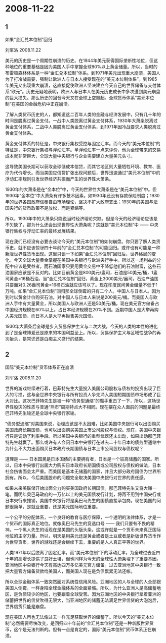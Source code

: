 # 2008-11-22

## 1

如果“金汇兑本位制”回归

刘军洛 2008.11.22

美元的历史是一个周期性崩溃的历史。在1944年美元获得国际垄断性地位，但这种地位的重要基础是因为美国人手中掌握全球80%以上黄金储量。所以，当时的布雷顿森林体系是一种“金汇兑本位制”体系。到1971年美元出现重大崩溃，美国人为了打冷战需要，强制让欧洲人与日本人接受现在的“美元本位制体系”。到1985年美元又出现重大崩溃，这直接促使欧洲人坚决建立今天自己的世界储备与支付体系“欧元”。历史无疑地表明，欧洲人与日本人在美元历史成长中多次遭到美元崩盘的巨大损失。那么历史的回音今天又在全球上空飘起。全球货币体系“美元本位制”在美国的金融危机中正在崩溃。

了解人类货币历史的人，都知道这二百年人类的金融与经济发展中，只有几十年的时间是脱离过黄金支付。一战中人类脱离过黄金支付体系，1930年大萧条脱离过黄金支付体系，二战中人类脱离过黄金支付体系，到1971年因冷战要求人类脱离过黄金支付体系。

黄金支付体系的特征是，中央银行集权受控与固定汇率。而今天的“美元本位制”的特征是，中央银行集权与浮动汇率。单浮动汇率一点来评价，他为全球带来的交易成本就非常巨大，全球大量中央银行与企业需要建立大量美元头寸。

这导致美国长期可以获取全球低成本信贷，而其它地区则大量牺牲环境、教育、医疗为代价增长。而当美国应信贷扩张出现问题后，世界迅速通过“美元本位制”中的浮动汇率规则引发世界经济共振而产生的世界性大萧条。

1930年的大萧条是在“金本位”中，今天的世界性大萧条是在“美元本位制”中。但1930年“金本位”中大萧条有许多技术因素，如1930年还没有存款保险制度；1930年的世界各国政府信奉自由市场理论，坚决不扩大政府支出；1930年的美国与法国央行的货币政策不是放松，而是紧缩等。

所以，1930年中的大萧条只能说当时经济理论欠缺。但是今天的经济理论应该是不欠缺了，那为什么还会出现世界性大萧条呢？这就是“美元本位制”中 ―― 中央银行集权与浮动汇率的最终发展结果。

现在我们已经没有必要去谈论今天的“美元本位制”的如何崩盘。你只要了解人类货币史，就不应该惊讶四十年前的“金汇兑本位制”的可能回归。或许也有可能是一种新版世界性货币出现。这里只谈一下如果“金汇兑本位制”回归后，世界格局的变化。今天全球大量黄金掌握在美国中央银行与欧洲央行手中。所以这一场利益的分配中应该是受益者。而石油国家只要用黄金交易中不降低他们的石油财富，这些石油国家应该是不反对的。比如目前黄金是800美元/盎司，石油是50美元/桶，1盎司黄金=16桶石油。当“金汇兑本位制”回归，黄金上3000美元/盎司，石油产油国只要面对0.26盎司黄金=16桶石油就应该可以了。现在印度民间黄金储量不低于1万吨。如果“金汇兑本位制”回归那全球倒霉的只有二个人，中国人与日本人。因为到时以黄金计价购买石油，对中国人与日本人来说是200美元/桶。而美国人与欧洲人手中有大量黄金，所以美国人与欧洲人还是50美元/桶。现在美元官方储备占中国经济规模在60%以上，占日本经济规模在20%不到。近期中国人是大举再购入美元国债，而日本人是大举再抛售美元国债。

1930年大萧条后全球是步入贸易保护主义与二次大战。今天的人类的本性的进化到了是全球博爱还是原来的本国利益至上。所以，贸易保护主义与区域性战争的再次抬头，是常识还是白痴主义盛行的结果。

## 2

国际“美元本位制”货币体系正在崩溃

刘军洛 2008.11.20

世界的游戏继续进行着，巴菲特先生大量投入美国公司股权与债权的投资出现了巨大的亏损，这与全世界中央银行与所有投资人争先涌入美国短期国债市场形成了巨大对比。这次巴菲特先生是被一种“债务型通缩”的魔手重击了一下，所以，这场世界性股灾的性质与普通“熊市”周期特点大不相同。现在摆在众人面前的问题是最终巴菲特先生输还是全球中央银行家输。

“债务型通缩”对美国来说，治理应该是不太困难，比如美国中央银行可以出面购买美国政府长期国债，也可以出面购买美国上市公司股权与债权。现在，美国中央银行只是调动了利率手段。所以美国中央银行的重型武器还未出动，如果出动那巴菲特先生就赢了。那么或许有人会问日本中央银行在过去二十年日本的债务型通缩中为什么不大力出面购买日本政府长期国债与日本上市公司股权与债权呢？

道理是 ―― 日本国民是日本国债的主要拥有者，日本是一个较高储蓄的国家。所以，日本中央银行出面大力购买日本政府长期国债或公司股权与债权的做法，日本社会伤害面会太严重。而美国是基本无储蓄的国家，并且大部分政府国债为世界所拥有。所以，今后美国股市的问题完全取决美国中央银行对世界的责任感。

如果未来美联储开始出面全力购买美国政府长期国债。那巴菲特先生又将大赚一笔。而明年奥巴马政府的一万亿以上的美元国债发行计划，将再不用到中国央行或日本央行来推销，美国中央银行将是奥巴马先生的国债直接承包商。现在美国的问题很简单，是就业重要，还是美元国际地位重要。

一个公平的分配体系，一个良好的教育与医疗保障，一个透明的法律体系，才是一个货币的国际真正地位。就像奥巴马先生的竞选口号 ―― 我们只要有不畏的精神。一个黑人先生的话现在是美国的头版头条，这或许就是一个货币未来真正国际地位的主宰力量。所以，明天是用美元还是黄金或者是土豆或者是新版世界货币作为世界货币，世界的游戏还是会继续下去，重要的是人人真正平等的世界。

人类1971年以后脱离了固定汇率，而“美元本位制”下的浮动汇率，为全球过去近四十年的高增长提供了良好土壤，但也同样为今天的全球性大萧条埋下了重要基因。亚洲地区中央银行今天有高达四万多亿美元官方储备。过去亚洲地区中央银行一致把大量官方储备货款给美国人，而美国人现在是负债累累无法还帐。

所以全球金融体系一致突然面对系统性信用风险。亚洲地区的人与全球的人全部跟美国人倒霉，一样身陷全球金融体系的全面紧缩。所以，为什么亚洲人是高储蓄地区，是负债较少的地区，也要跟着全球受苦。因为亚洲地区的中央银行拿着亚洲的储蓄把世界的信贷吹得无限大，当亚洲地区的储蓄无法满足世界信贷的大泡泡后，世界信贷只能是崩盘。

现在美国人再也无法像过去一样充足获取世界的储蓄了。所以今天的“美元本位制”必然需要尽快改变，是回归四十年前的“金汇兑本位制”还是一种新版世界货币，这个是无法判断的。但有一点是肯定的，国际“美元本位制”货币体系正在崩溃。

